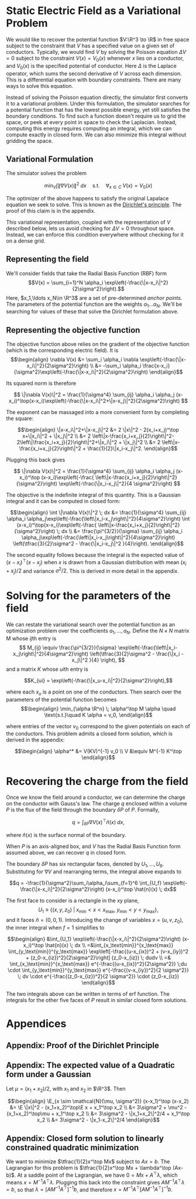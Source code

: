$$\newcommand{\R}{\mathbb{R}}
\newcommand{\E}{\mathop{\mathbb{R}}}$$

# Static Electric Field as a Variational Problem

We would like to recover the potential function $V:\R^3 \to \R$ in free space
subject to the constraint that $V$ has a specified value on a given set of
conductors. Typically, we would find $V$ by solving the Poisson equation $\Delta
V=0$ subject to the constraint $V(x)=V_0(x)$ whenever $x$ lies on a conductor,
and $V_0(x)$ is the specified potential of conductor. Here $\Delta$ is the
Laplace operator, which sums the second derivative of $V$ across each dimension.
This is a differential equation with boundary constraints. There are many ways
to solve this equation. 

Instead of solving the Poisson equation directly, the simulator first converts
it to a variational problem. Under this formulation, the simulator searches for
a potential function that has the lowest possible energy, yet still satisfies
the boundary conditions.  To find such a function doesn't require us to grid the
space, or peek at every point in space to check the Laplacian. Instead,
computing this energy requires computing an integral, which we can compute
exactly in closed form. We can also minimize this integral without gridding the
space.

## Variational Formulation

The simulator solves the problem

$$
    \min_V \int \|\nabla V(x)\|^2 \; dx \quad \text{s.t.}\quad\forall_{x \in C}\; V(x) = V_0(x)
$$

The optimizer of the above happens to satisfy the original Lapalace equation we
seek to solve. This is known as the [Dirichlet's
principle](https://en.wikipedia.org/wiki/Dirichlet%27s_principle). The proof of
this claim is in the appendix.

This variational representation, coupled with the representation of $V$
described below, lets us avoid checking for $\Delta V=0$ throughout space.
Instead, we can enforce this condition everywhere without checking for it on a
dense grid.

## Representing the field

We'll consider fields that take the Radial Basis Function (RBF) form $$V(x) =
\sum_{i=1}^N \alpha_i \exp\left(-\frac{\|x-x_i\|^2}{2\sigma^2}\right).$$ Here,
$x_1,\ldots x_N\in \R^3$ are a set of pre-determined _anchor points_. The
parameters of the potential function are the weights $\alpha_1\ldots\alpha_N$.
We'll be searching for values of these that solve the Dirichlet formulation
above.

## Representing the objective function

The objective function above relies on the gradient of the objective function
(which is the corresponding electric field). It is
$$\begin{align}
\nabla V(x) &= \sum_i \alpha_i \nabla \exp\left(-\frac{\|x-x_i\|^2}{2\sigma^2}\right) \\
&= -\sum_i \alpha_i \frac{x-x_i}{\sigma^2}\exp\left(-\frac{\|x-x_i\|^2}{2\sigma^2}\right)
\end{align}$$

Its squared norm is therefore

$$
\|\nabla V(x)\|^2 = \frac{1}{\sigma^4} \sum_{ij} \alpha_i \alpha_j (x-x_i)^\top(x-x_i)\exp\left(-\frac{\|x-x_i\|^2+\|x-x_j\|^2}{2\sigma^2}\right)
$$

The exponent can be massaged into a more convenient form by completing the square:

$$\begin{align}
\|x-x_i\|^2+\|x-x_j\|^2 &= 2 \|x\|^2 - 2(x_i+x_j)^\top x+\|x_i\|^2 + \|x_j\|^2 \\
&= 2 \left\|x-\frac{x_i+x_j}{2}\right\|^2-2\left\|\frac{x_i+x_j}{2}\right\|^2+\|x_i\|^2 + \|x_j\|^2 \\
&= 2 \left\|x-\frac{x_i+x_j}{2}\right\|^2 + \frac{1}{2}\|x_i-x_j\|^2.
\end{align}$$

Plugging this back gives

$$
\|\nabla V(x)\|^2 = \frac{1}{\sigma^4} \sum_{ij} \alpha_i \alpha_j (x-x_i)^\top (x-x_i)\exp\left(-\frac{ \left\|x-\frac{x_i+x_j}{2}\right\|^2} {\sigma^2}\right) \exp\left(-\frac{\|x_i-x_j\|^2}{4 \sigma^2}\right)
$$

The objective is the indefinite integral of this quantity. This is a Gaussian integral and it can be computed in closed form:

$$\begin{align}
\int \|\nabla V(x)\|^2 \; dx &= \frac{1}{\sigma^4} \sum_{ij} \alpha_i \alpha_j\exp\left(-\frac{\left\|x_i-x_j\right\|^2}{4\sigma^2}\right) \int (x-x_i)^\top(x-x_i)\exp\left(-\frac{ \left\|x-\frac{x_i+x_j}{2}\right\|^2} {\sigma^2}\right) \; dx \\
&=
 \frac{\pi^{3/2}}{\sigma} \sum_{ij} \alpha_i \alpha_j\exp\left(-\frac{\left\|x_i-x_j\right\|^2}{4\sigma^2}\right) \left(\tfrac{3}{2}\sigma^2 - \frac{\|x_i-x_j\|^2 }{4}\right).
\end{align}$$

The second equality follows because the integral is the expected value of
$(x-x_i)^\top(x-x_j)$ when $x$ is drawn from a Gaussian distribution with mean
$(x_i+x_j)/2$ and variance $\sigma^2/2$. This is derived in more detail in the
appendix.

# Solving for the parameters of the field

We can restate the variational search over the potential function as an
optimization problem over the coefficients $a_1,\ldots,a_N$. Define the $N\times
N$ matrix M whose $ij$th entry is
$$
M_{ij} \equiv \frac{\pi^{3/2}}{\sigma} \exp\left(-\frac{\left\|x_i-x_j\right\|^2}{4\sigma^2}\right) \left(\tfrac{3}{2}\sigma^2 - \frac{\|x_i - x_j\|^2 }{4} \right),
$$
and a matrix $K$ whose $ui$th entry is

$$K_{ui} = \exp\left(-\frac{\|x_u-x_i\|^2}{2\sigma^2}\right),$$

where each $x_u$ is a point on one of the conductors. Then search over the
parameters of the potential function becomes
$$\begin{align}
\min_{\alpha \R^n} \; \alpha^\top M \alpha \quad \text{s.t.}\quad K \alpha = v_0,
\end{align}$$

where entries of the vector $v_0$ correspond to the given potentials on each of
the conductors. This problem admits a closed form solution, which is derived in
the appendix:

$$\begin{align}
\alpha^* &= V(KV)^{-1} v_0 \\
V &\equiv M^{-1} K^\top
\end{align}$$

# Recovering the charge from the field

Once we know the field around a conductor, we can determine the charge on the
conductor with Gauss's law.  The charge $q$ enclosed within a volume $P$ is the
flux of the field through the boundary $\delta P$ of $P$. Formally,

$$q = \int_{\delta P} \nabla V(x)^\top \hat{n}(x) \; dx,$$

where $\hat{n}(x)$ is the surface normal of the boundary.

When $P$ is an axis-aligned box, and $V$ has the Radial Basis Function form
assumed above, we can recover $q$ in closed form.

The boundary $\delta P$ has six rectangular faces, denoted by $U_1,\ldots, U_6$. Substituting for $\nabla V$ and rearranging terms, the integral above expands to

$$q = -\frac{1}{\sigma^2}\sum_i\alpha_i\sum_{f=1}^6 \int_{U_f} \exp\left(-\frac{\|x-x_i\|^2}{2\sigma^2}\right) (x-x_i)^\top \hat{n}(x) \; dx$$

The first face to consider is a rectangle in the xy plane,
$$U_1 \equiv \{(x,y,z_0) \;|\; x_\text{min}<x<x_\text{max},\; y_\text{min}<y<y_\text{max}\},$$
and it faces $\hat{n}=(0,0,1)$. Introducing the change of variables $x=(u,v,z_0)$,  the inner integral when $f=1$ simplifies to

$$\begin{align}
&\int_{U_1} \exp\left(-\frac{\|x-x_i\|^2}{2\sigma^2}\right) (x-x_i)^\top \hat{n}(x) \; dx \\
=&\int_{x_\text{min}}^{x_\text{max}} \int_{y_\text{min}}^{y_\text{max}} \exp\left[-\frac{(u-x_{ix})^2 + (v-x_{iy})^2 + (z_0-x_{iz})^2}{2\sigma^2}\right] (z_0-x_{iz}) \; dudv \\
=& \int_{x_\text{min}}^{x_\text{max}} e^{-\frac{(u-x_{ix})^2}{2\sigma^2}} \;du \cdot   \int_{y_\text{min}}^{y_\text{max}} e^{-\frac{(v-x_{iy})^2}{2 \sigma^2}} \; dv \cdot e^{-\frac{(z_0-x_{iz})^2}{2 \sigma^2}} \cdot (z_0-x_{iz})
\end{align}$$

The two integrals above can be written in terms of erf function. The integrals
for the other five faces of $P$ result in similar closed form solutions.

# Appendices

## Appendix: Proof of the Dirichlet Principle

## Appendix: The expected value of a Quadratic form under a Gaussian

Let $\mu=(x_1+x_2)/2$, with $x_1$ and $x_2$ in $\R^3$. Then

$$\begin{align}
\E_{x \sim \mathcal{N}(\mu, \sigma^2)} (x-x_1)^\top (x-x_2) &= \E \|x\|^2 - (x_1+x_2)^\top\E x + x_1^\top x_2 \\
&= 3\sigma^2 + \mu^2 - (x_1+x_2)^\top\mu + x_1^\top x_2 \\
&= 3\sigma^2 - \|x_1+x_2\|^2/4 + x_1^\top x_2 \\
&= 3\sigma^2 - \|x_1-x_2\|^2/4
\end{align}$$

## Appendix: Closed form solution to linearly constrained quadratic minimization

We want to minimize $\tfrac{1}{2}x^\top Mx$ subject to $Ax = b$. The Lagrangian
for this problem is $\tfrac{1}{2}x^\top Mx + \lambda^\top (Ax-b)$. At a saddle
point of the Lagrangian, we have $0=Mx + A^\top\lambda$, which means $x = M^{-1}
A^\top \lambda$. Plugging this back into the constraint gives $A M^{-1}A^\top
\lambda = b$, so that $\lambda = \left[A M^{-1}A^\top\right]^{-1} b$, and
therefore $x=M^{-1}A^\top \left[A M^{-1}A^\top\right]^{-1} b$.
